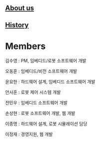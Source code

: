 <div>
    <h2><a href="aboutUs.md">About us</a></h2>	   
    <h2><a href="history.md">History</a></h2>	    
</div>	



# Members

김수영 : PM, 임베디드/로봇 소프트웨어 개발


오동훈 : 임베디드/비전 소프트웨어 개발


윤요한 : 하드웨어 설계, 임베디드 소프트웨어 개발


안사훈 : 로봇 제어 시스템 개발


전민우 : 임베디드 소프트웨어 개발


손상현 : 로봇 소프트웨어 개발, 웹 개발


이종명 : 하드웨어 설계, 로봇 시뮬레이션 담당


이정재 : 경영지원, 웹 개발
